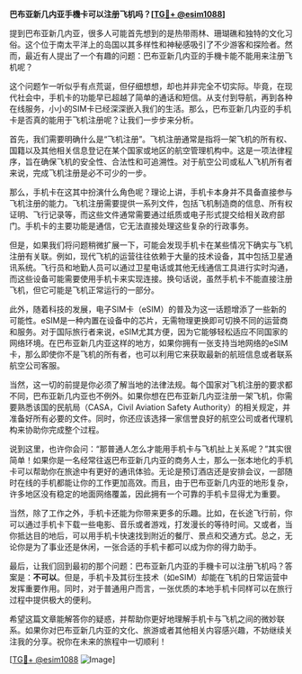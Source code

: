 **巴布亚新几内亚手機卡可以注册飞机吗？[[TG💪+ @esim1088](https://t.me/s/esim1088)]**

提到巴布亚新几内亚，很多人可能首先想到的是热带雨林、珊瑚礁和独特的文化习俗。这个位于南太平洋上的岛国以其多样性和神秘感吸引了不少游客和探险者。然而，最近有人提出了一个有趣的问题：巴布亚新几内亚的手機卡能不能用来注册飞机呢？

这个问题乍一听似乎有点荒诞，但仔细想想，却也并非完全不切实际。毕竟，在现代社会中，手机卡的功能早已超越了简单的通话和短信。从支付到导航，再到各种在线服务，小小的SIM卡已经深深嵌入我们的生活。那么，巴布亚新几内亚的手机卡是否真的能用于飞机注册呢？让我们一步步来分析。

首先，我们需要明确什么是“飞机注册”。飞机注册通常是指将一架飞机的所有权、国籍以及其他相关信息登记在某个国家或地区的航空管理机构中。这是一项法律程序，旨在确保飞机的安全性、合法性和可追溯性。对于航空公司或私人飞机所有者来说，完成飞机注册是必不可少的一步。

那么，手机卡在这其中扮演什么角色呢？理论上讲，手机卡本身并不具备直接参与飞机注册的能力。飞机注册需要提供一系列文件，包括飞机制造商的信息、所有权证明、飞行记录等，而这些文件通常需要通过纸质或电子形式提交给相关政府部门。手机卡的主要功能是通信，它无法直接处理这些复杂的行政事务。

但是，如果我们将问题稍微扩展一下，可能会发现手机卡在某些情况下确实与飞机注册有关联。例如，现代飞机的运营往往依赖于大量的技术设备，其中包括卫星通讯系统。飞行员和地勤人员可以通过卫星电话或其他无线通信工具进行实时沟通，而这些设备可能需要使用手机卡来实现连接。换句话说，虽然手机卡不能直接注册飞机，但它可能是飞机正常运行的一部分。

此外，随着科技的发展，电子SIM卡（eSIM）的普及为这一话题增添了一些新的可能性。eSIM是一种内置在设备中的芯片，无需物理更换即可切换不同的运营商和服务。对于国际旅行者来说，eSIM尤其方便，因为它能够轻松适应不同国家的网络环境。在巴布亚新几内亚这样的地方，如果你拥有一张支持当地网络的eSIM卡，那么即使你不是飞机的所有者，也可以利用它来获取最新的航班信息或者联系航空公司客服。

当然，这一切的前提是你必须了解当地的法律法规。每个国家对飞机注册的要求都不同，巴布亚新几内亚也不例外。如果你想在巴布亚新几内亚注册一架飞机，你需要熟悉该国的民航局（CASA，Civil Aviation Safety Authority）的相关规定，并准备好所有必要的文件。同时，你还应该选择一家信誉良好的航空公司或者代理机构来协助你完成整个过程。

说到这里，也许你会问：“那普通人怎么才能用手机卡与飞机扯上关系呢？”其实很简单！如果你是一名经常往返巴布亚新几内亚的商务人士，那么一张本地化的手机卡可以帮助你在旅途中有更好的通讯体验。无论是预订酒店还是安排会议，一部随时在线的手机都能让你的工作更加高效。而且，由于巴布亚新几内亚的地形复杂，许多地区没有稳定的地面网络覆盖，因此拥有一个可靠的手机卡显得尤为重要。

当然，除了工作之外，手机卡还能为你带来更多的乐趣。比如，在长途飞行前，你可以通过手机卡下载一些电影、音乐或者游戏，打发漫长的等待时间。又或者，当你抵达目的地后，可以用手机卡快速找到附近的餐厅、景点和交通方式。总之，无论你是为了事业还是休闲，一张合适的手机卡都可以成为你的得力助手。

最后，让我们回到最初的那个问题：巴布亚新几内亚的手機卡可以注册飞机吗？答案是：**不可以**。但是，手机卡及其衍生技术（如eSIM）却能在飞机的日常运营中发挥重要作用。同时，对于普通用户而言，一张优质的本地手机卡同样可以在旅行过程中提供极大的便利。

希望这篇文章能解答你的疑惑，并帮助你更好地理解手机卡与飞机之间的微妙联系。如果你对巴布亚新几内亚的文化、旅游或者其他相关内容感兴趣，不妨继续关注我的分享。祝你在未来的旅程中一切顺利！

[[TG💪+ @esim1088](https://t.me/s/esim1088) ![Image](https://i.postimg.cc/4NQfJmqS/Snipaste-2025-05-13-00-14-12.png)]